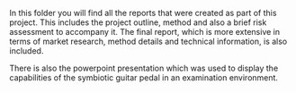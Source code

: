 In this folder you will find all the reports that were created as part of this project. This includes the project outline, method and also a brief risk assessment to accompany it. The final report, which is more extensive in terms of market research, method details and technical information, is also included.

There is also the powerpoint presentation which was used to display the capabilities of the symbiotic guitar pedal in an examination environment.
